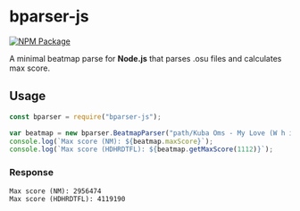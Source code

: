 # bparser-js
[![NPM Package](https://img.shields.io/npm/v/bparser-js)](https://www.npmjs.com/package/bparser-js)

A minimal beatmap parse for **Node.js** that parses .osu files and calculates max score.

## Usage

```javascript
const bparser = require("bparser-js");

var beatmap = new bparser.BeatmapParser("path/Kuba Oms - My Love (W h i t e) [Normal].osu");
console.log(`Max score (NM): ${beatmap.maxScore}`);
console.log(`Max score (HDHRDTFL): ${beatmap.getMaxScore(1112)}`);
```

### Response
```
Max score (NM): 2956474
Max score (HDHRDTFL): 4119190
```